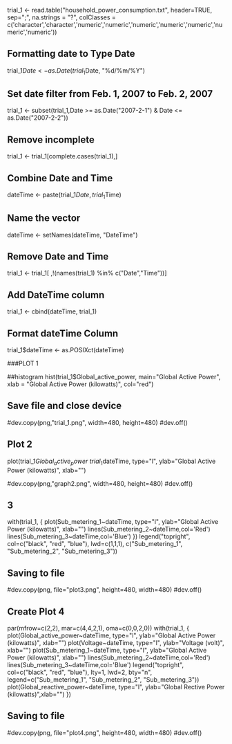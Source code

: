 trial_1 <- read.table("household_power_consumption.txt", header=TRUE, sep=";", na.strings = "?", colClasses = c('character','character','numeric','numeric','numeric','numeric','numeric','numeric','numeric'))

## Formatting date to Type Date
trial_1$Date <- as.Date(trial_1$Date, "%d/%m/%Y")

## Set date filter from Feb. 1, 2007 to Feb. 2, 2007
trial_1 <- subset(trial_1,Date >= as.Date("2007-2-1") & Date <= as.Date("2007-2-2"))

## Remove incomplete
trial_1 <- trial_1[complete.cases(trial_1),]

## Combine Date and Time
dateTime <- paste(trial_1$Date, trial_1$Time)
 
## Name the vector
dateTime <- setNames(dateTime, "DateTime")

## Remove Date and Time
trial_1 <- trial_1[ ,!(names(trial_1) %in% c("Date","Time"))]

## Add DateTime column
trial_1 <- cbind(dateTime, trial_1)

## Format dateTime Column
trial_1$dateTime <- as.POSIXct(dateTime)

###PLOT 1

##histogram
hist(trial_1$Global_active_power, main="Global Active Power", xlab = "Global Active Power (kilowatts)", col="red")

## Save file and close device
#dev.copy(png,"trial_1.png", width=480, height=480)
#dev.off()

## Plot 2
plot(trial_1$Global_active_power~trial_1$dateTime, type="l", ylab="Global Active Power (kilowatts)", xlab="")

#dev.copy(png,"graph2.png", width=480, height=480)
#dev.off()

## 3
with(trial_1, {
          plot(Sub_metering_1~dateTime, type="l",
          ylab="Global Active Power (kilowatts)", xlab="")
     lines(Sub_metering_2~dateTime,col='Red')
     lines(Sub_metering_3~dateTime,col='Blue')
 })
 legend("topright", col=c("black", "red", "blue"), lwd=c(1,1,1), 
        c("Sub_metering_1", "Sub_metering_2", "Sub_metering_3"))

## Saving to file
#dev.copy(png, file="plot3.png", height=480, width=480)
#dev.off()

## Create Plot 4
par(mfrow=c(2,2), mar=c(4,4,2,1), oma=c(0,0,2,0))
with(trial_1, {
     plot(Global_active_power~dateTime, type="l", 
          ylab="Global Active Power (kilowatts)", xlab="")
     plot(Voltage~dateTime, type="l", 
          ylab="Voltage (volt)", xlab="")
     plot(Sub_metering_1~dateTime, type="l", 
          ylab="Global Active Power (kilowatts)", xlab="")
     lines(Sub_metering_2~dateTime,col='Red')
     lines(Sub_metering_3~dateTime,col='Blue')
     legend("topright", col=c("black", "red", "blue"), lty=1, lwd=2, bty="n",
            legend=c("Sub_metering_1", "Sub_metering_2", "Sub_metering_3"))
     plot(Global_reactive_power~dateTime, type="l", 
          ylab="Global Rective Power (kilowatts)",xlab="")
 })

## Saving to file
#dev.copy(png, file="plot4.png", height=480, width=480)
#dev.off()